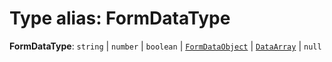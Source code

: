 # Type alias: FormDataType

**FormDataType**: `string` | `number` | `boolean` | [`FormDataObject`](/en/auto-docs/form-core/interfaces/FormDataObject.md) | [`DataArray`](/en/auto-docs/form-core/types/DataArray.md) | `null`

